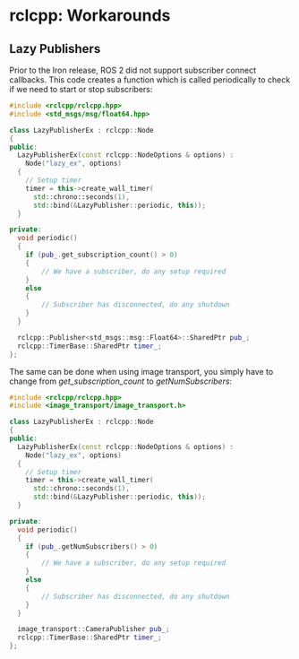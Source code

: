 # rclcpp: Workarounds

## Lazy Publishers

Prior to the Iron release, ROS 2 did not support subscriber connect
callbacks. This code creates a function which is called periodically
to check if we need to start or stop subscribers:

```cpp
#include <rclcpp/rclcpp.hpp>
#include <std_msgs/msg/float64.hpp>

class LazyPublisherEx : rclcpp::Node
{
public:
  LazyPublisherEx(const rclcpp::NodeOptions & options) :
    Node("lazy_ex", options)
  {
    // Setup timer
    timer = this->create_wall_timer(
      std::chrono::seconds(1),
      std::bind(&LazyPublisher::periodic, this));
  }

private:
  void periodic()
  {
    if (pub_.get_subscription_count() > 0)
    {
        // We have a subscriber, do any setup required
    }
    else
    {
        // Subscriber has disconnected, do any shutdown
    }
  }

  rclcpp::Publisher<std_msgs::msg::Float64>::SharedPtr pub_;
  rclcpp::TimerBase::SharedPtr timer_;
};
```

The same can be done when using image transport, you simply
have to change from _get_subscription_count_ to
_getNumSubscribers_:

```cpp
#include <rclcpp/rclcpp.hpp>
#include <image_transport/image_transport.h>

class LazyPublisherEx : rclcpp::Node
{
public:
  LazyPublisherEx(const rclcpp::NodeOptions & options) :
    Node("lazy_ex", options)
  {
    // Setup timer
    timer = this->create_wall_timer(
      std::chrono::seconds(1),
      std::bind(&LazyPublisher::periodic, this));
  }

private:
  void periodic()
  {
    if (pub_.getNumSubscribers() > 0)
    {
        // We have a subscriber, do any setup required
    }
    else
    {
        // Subscriber has disconnected, do any shutdown
    }
  }

  image_transport::CameraPublisher pub_;
  rclcpp::TimerBase::SharedPtr timer_;
};
```
